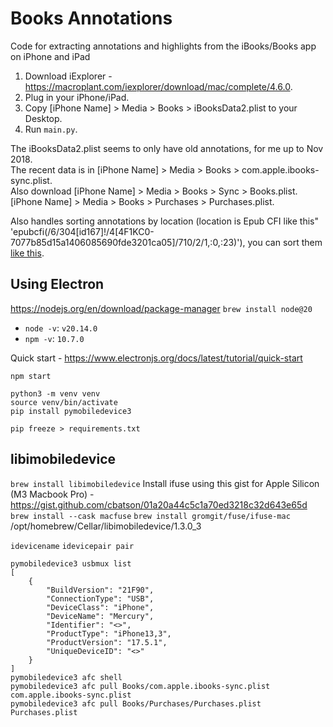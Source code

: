 # Books Annotations
Code for extracting annotations and highlights from the iBooks/Books app on iPhone and iPad

1. Download iExplorer - https://macroplant.com/iexplorer/download/mac/complete/4.6.0.
2. Plug in your iPhone/iPad.
3. Copy [iPhone Name] > Media > Books > iBooksData2.plist to your Desktop.
4. Run `main.py`.

The iBooksData2.plist seems to only have old annotations, for me up to Nov 2018.  
The recent data is in [iPhone Name] > Media > Books > com.apple.ibooks-sync.plist.  
Also download [iPhone Name] > Media > Books > Sync > Books.plist.
[iPhone Name] > Media > Books > Purchases > Purchases.plist.

Also handles sorting annotations by location (location is Epub CFI like this" 'epubcfi(/6/304[id167]!/4[4F1KC0-7077b85d15a1406085690fde3201ca05]/710/2/1,:0,:23)'), you can sort them [like this](https://gist.github.com/mlitwin/1a5471ae2897c360914247bc8db6b57a).

## Using Electron
https://nodejs.org/en/download/package-manager
`brew install node@20`

* `node -v`: `v20.14.0`
* `npm -v`: `10.7.0`

Quick start - https://www.electronjs.org/docs/latest/tutorial/quick-start

`npm start`

```
python3 -m venv venv
source venv/bin/activate
pip install pymobiledevice3
```

```
pip freeze > requirements.txt
```

## libimobiledevice
`brew install libimobiledevice`
Install ifuse using this gist for Apple Silicon (M3 Macbook Pro) - https://gist.github.com/cbatson/01a20a44c5c1a70ed3218c32d643e65d
`brew install --cask macfuse`
`brew install gromgit/fuse/ifuse-mac`
/opt/homebrew/Cellar/libimobiledevice/1.3.0_3

`idevicename`
`idevicepair pair`

```
pymobiledevice3 usbmux list
[
    {
        "BuildVersion": "21F90",
        "ConnectionType": "USB",
        "DeviceClass": "iPhone",
        "DeviceName": "Mercury",
        "Identifier": "<>",
        "ProductType": "iPhone13,3",
        "ProductVersion": "17.5.1",
        "UniqueDeviceID": "<>"
    }
]
pymobiledevice3 afc shell
pymobiledevice3 afc pull Books/com.apple.ibooks-sync.plist com.apple.ibooks-sync.plist 
pymobiledevice3 afc pull Books/Purchases/Purchases.plist Purchases.plist

```